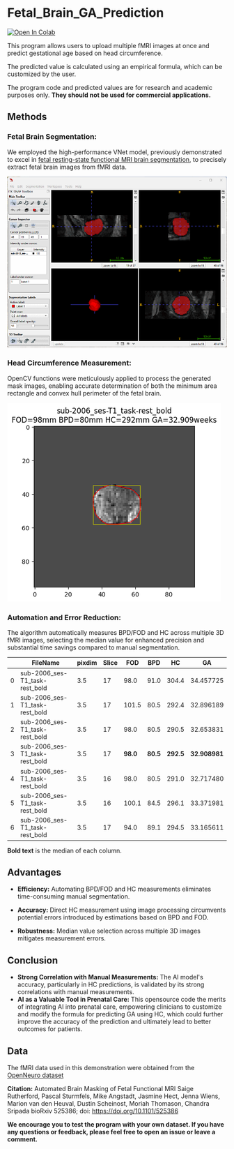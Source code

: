 # Fetal_Brain_GA_Prediction

<a href="https://colab.research.google.com/github/Achillesy/Fetal_Brain_GA_Prediction/blob/master/fmri_ga_predict.ipynb" target="_blank"><img src="https://colab.research.google.com/assets/colab-badge.svg" alt="Open In Colab"/></a>

This program allows users to upload multiple fMRI images at once and predict gestational age based on head circumference.

The predicted value is calculated using an empirical formula, which can be customized by the user.

The program code and predicted values are for research and academic purposes only. **They should not be used for commercial applications.**

## Methods

### Fetal Brain Segmentation: 

We employed the high-performance VNet model, previously demonstrated to excel in [fetal resting-state functional MRI brain segmentation](https://arxiv.org/abs/2311.10844), to precisely extract fetal brain images from fMRI data.

![maks_result](images/2013_ses_T1.gif)

### Head Circumference Measurement: 

OpenCV functions were meticulously applied to process the generated mask images, enabling accurate determination of both the minimum area rectangle and convex hull perimeter of the fetal brain.

![hc_result_3](images/sub-2006_T1_3.png)

### Automation and Error Reduction: 

The algorithm automatically measures BPD/FOD and HC across multiple 3D fMRI images, selecting the median value for enhanced precision and substantial time savings compared to manual segmentation.

|| FileName | pixdim	| Slice	| FOD	| BPD	| HC  | GA  |
| --- | ---      | ---    | ---   | --- | --- | --- | --- |
| 0 |	sub-2006_ses-T1_task-rest_bold	| 3.5	| 17	| 98.0	| 91.0	| 304.4	| 34.457725 |
| 1	| sub-2006_ses-T1_task-rest_bold	| 3.5	| 17	| 101.5	| 80.5	| 292.4	| 32.896189 |
| 2	| sub-2006_ses-T1_task-rest_bold	| 3.5	| 17	| 98.0	| 80.5	| 290.5	| 32.653831 |
| 3	| sub-2006_ses-T1_task-rest_bold	| 3.5	| 17	| **98.0**	| **80.5**	| **292.5**	| **32.908981** |
| 4	| sub-2006_ses-T1_task-rest_bold	| 3.5	| 16	| 98.0	| 80.5	| 291.0	| 32.717480 |
| 5	| sub-2006_ses-T1_task-rest_bold	| 3.5	| 16	| 100.1	| 84.5	| 296.1	| 33.371981 |
| 6	| sub-2006_ses-T1_task-rest_bold	| 3.5	| 17	| 94.0	| 89.1	| 294.5	| 33.165611 |


**Bold text** is the median of each column.

## Advantages

  * **Efficiency:** Automating BPD/FOD and HC measurements eliminates time-consuming manual segmentation.

  * **Accuracy:** Direct HC measurement using image processing circumvents potential errors introduced by estimations based on BPD and FOD.

  * **Robustness:** Median value selection across multiple 3D images mitigates measurement errors.

## Conclusion

  * **Strong Correlation with Manual Measurements:** The AI model's accuracy, particularly in HC predictions, is validated by its strong correlations with manual measurements.
  * **AI as a Valuable Tool in Prenatal Care:** This opensource code the merits of integrating AI into prenatal care, empowering clinicians to customize and modify the formula for predicting GA using HC, which could further improve the accuracy of the prediction and ultimately lead to better outcomes for patients.

## Data
The fMRI data used in this demonstration were obtained from the [OpenNeuro dataset](https://openneuro.org/datasets/ds003090/versions/1.0.0)

**Citation:** Automated Brain Masking of Fetal Functional MRI Saige Rutherford, Pascal Sturmfels, Mike Angstadt, Jasmine Hect, Jenna Wiens, Marion van den Heuval, Dustin Scheinost, Moriah Thomason, Chandra Sripada bioRxiv 525386; doi: https://doi.org/10.1101/525386

**We encourage you to test the program with your own dataset. If you have any questions or feedback, please feel free to open an issue or leave a comment.**
